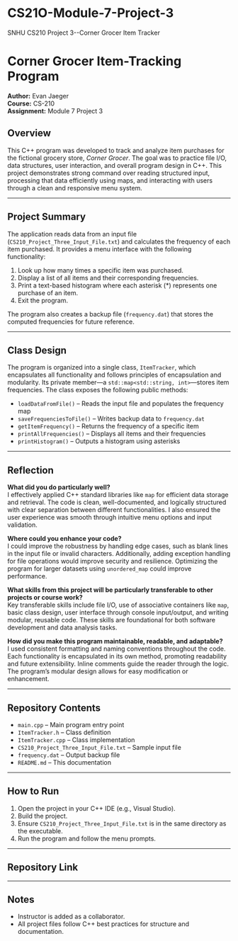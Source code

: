 # CS21O-Module-7-Project-3
SNHU CS210 Project 3--Corner Grocer Item Tracker
# Corner Grocer Item-Tracking Program  
**Author:** Evan Jaeger  
**Course:** CS-210  
**Assignment:** Module 7 Project 3  

## Overview  
This C++ program was developed to track and analyze item purchases for the fictional grocery store, *Corner Grocer*. The goal was to practice file I/O, data structures, user interaction, and overall program design in C++. This project demonstrates strong command over reading structured input, processing that data efficiently using maps, and interacting with users through a clean and responsive menu system.

---

## Project Summary  
The application reads data from an input file (`CS210_Project_Three_Input_File.txt`) and calculates the frequency of each item purchased. It provides a menu interface with the following functionality:

1. Look up how many times a specific item was purchased.  
2. Display a list of all items and their corresponding frequencies.  
3. Print a text-based histogram where each asterisk (*) represents one purchase of an item.  
4. Exit the program.

The program also creates a backup file (`frequency.dat`) that stores the computed frequencies for future reference.

---

## Class Design  
The program is organized into a single class, `ItemTracker`, which encapsulates all functionality and follows principles of encapsulation and modularity. Its private member—a `std::map<std::string, int>`—stores item frequencies. The class exposes the following public methods:

- `loadDataFromFile()` – Reads the input file and populates the frequency map  
- `saveFrequenciesToFile()` – Writes backup data to `frequency.dat`  
- `getItemFrequency()` – Returns the frequency of a specific item  
- `printAllFrequencies()` – Displays all items and their frequencies  
- `printHistogram()` – Outputs a histogram using asterisks  

---

## Reflection  

**What did you do particularly well?**  
I effectively applied C++ standard libraries like `map` for efficient data storage and retrieval. The code is clean, well-documented, and logically structured with clear separation between different functionalities. I also ensured the user experience was smooth through intuitive menu options and input validation.

**Where could you enhance your code?**  
I could improve the robustness by handling edge cases, such as blank lines in the input file or invalid characters. Additionally, adding exception handling for file operations would improve security and resilience. Optimizing the program for larger datasets using `unordered_map` could improve performance.

**What skills from this project will be particularly transferable to other projects or course work?**  
Key transferable skills include file I/O, use of associative containers like `map`, basic class design, user interface through console input/output, and writing modular, reusable code. These skills are foundational for both software development and data analysis tasks.

**How did you make this program maintainable, readable, and adaptable?**  
I used consistent formatting and naming conventions throughout the code. Each functionality is encapsulated in its own method, promoting readability and future extensibility. Inline comments guide the reader through the logic. The program’s modular design allows for easy modification or enhancement.

---

## Repository Contents  
- `main.cpp` – Main program entry point  
- `ItemTracker.h` – Class definition  
- `ItemTracker.cpp` – Class implementation  
- `CS210_Project_Three_Input_File.txt` – Sample input file  
- `frequency.dat` – Output backup file  
- `README.md` – This documentation  

---

## How to Run  
1. Open the project in your C++ IDE (e.g., Visual Studio).  
2. Build the project.  
3. Ensure `CS210_Project_Three_Input_File.txt` is in the same directory as the executable.  
4. Run the program and follow the menu prompts.

---

## Repository Link  


---

## Notes  
- Instructor is added as a collaborator.  
- All project files follow C++ best practices for structure and documentation.

